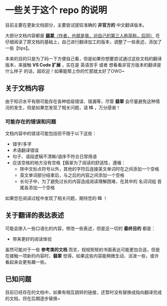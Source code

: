 # 一些关于这个 repo 的说明

目前主要在更新文档部分，主要尝试提较准确的 **非官方的** 中文翻译版本。

大部分文档内容都是 [**翡翠**（作者，也就是我，对自己的第三人称简称，后同）](https://github.com/HeveraletLaidCenx) 在仔细阅读了原文档的基础上，自己进行翻译加工的版本，调整了一些表述，添加了一些【tips】。

本来的目的只是为了码一下方便自己看，但是如果你想要尝试通过这些文档的翻译版本，来接触 **VS Code 扩展** ，实在是 英语苦手 或者 想看看非官方版本的翻译是什么样子 的话，超欢迎！如果能帮上你的忙那就太好了OWO~

## 关于文档内容

由于知识水平有限可能存在各种低级错误、错漏等，尽管 **翡翠** 会尽量避免这种情况的发生，但是如果您发现了相关问题，请 **IS** ，万分感谢！

### 可能存在的错误和问题

文档内容中的错误可能包括但不限于以下这些：

* 错字/多字
* 术语翻译错误
* 句子、语段逻辑不清晰/语序不符合日常用语
* 应该空格的地方没有空格【翡翠为了阅读的舒适性，遵循：
  * 除中文标点符号以外，其他的字符后连接英文单词时在之间添加一个空格
  * 英文单词部分结束后，与之后的内容之间添加一个空格
  * 长句子中，为了避免过长的内容造成阅读理解困难，在其中的 名词词组 首尾各添加一个空格

如果您在阅读过程中发现了相关问题，期待您的 **IS** ！

## 关于翻译的表达表述

可能会掺入一些口语化的内容，修改一些表述，但是这一切的 **最终目的** 都是：

* 带来更好的阅读体验

虽然可能对于一些 **参考类的文档** 而言，规规矩矩的书面表达可能更加合适，但是在接触一项新的内容时，**翡翠** 觉得，如果这些内容能稍微生动、活泼一些，或许看起来会更有趣一些。

## **已知问题**

目前已经存在的文档中，如果有相互跳转的链接，还暂时没有替换成指向翻译完成的文档，将在后期逐步替换~
